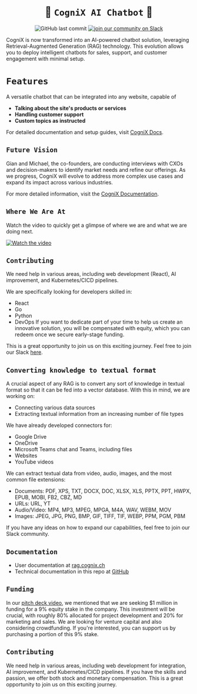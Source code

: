 <div align="center">

# 🤖 `CogniX AI Chatbot` 🤖

![GitHub last commit](https://img.shields.io/github/last-commit/gen-mind/cognix)
[![join our community on Slack](https://img.shields.io/badge/Join%20our%20community%20on%20Slack-Invite-orange)](https://join.slack.com/t/cognixgroup/shared_invite/zt-2kbtcnys6-ZW3IjxeE~ZozZ8if6m0NWg)

</div>

CogniX is now transformed into an AI-powered chatbot solution, leveraging Retrieval-Augmented Generation (RAG) technology. This evolution allows you to deploy intelligent chatbots for sales, support, and customer engagement with minimal setup.
<br />

# `Features`
A versatile chatbot that can be integrated into any website, capable of 
- **Talking about the site's products or services**
- **Handling customer support**
- **Custom topics as instructed**

For detailed documentation and setup guides, visit [CogniX Docs](https://docs.cognix.ch/).


## `Future Vision`

Gian and Michael, the co-founders, are conducting interviews with CXOs and decision-makers to identify market needs and refine our offerings. As we progress, CogniX will evolve to address more complex use cases and expand its impact across various industries.

For more detailed information, visit the [CogniX Documentation](https://docs.cognix.ch/).

## `Where We Are At`

Watch the video to quickly get a glimpse of where we are and what we are doing next.

[![Watch the video](https://img.youtube.com/vi/artdJFEdjqw/0.jpg)](https://www.youtube.com/watch?v=artdJFEdjqw)


## `Contributing`
We need help in various areas, including web development (React), AI improvement, and Kubernetes/CICD pipelines.

We are specifically looking for developers skilled in: 
- React
- Go
- Python
- DevOps 
If you want to dedicate part of your time to help us create an innovative solution, you will be compensated with equity, which you can redeem once we secure early-stage funding.

This is a great opportunity to join us on this exciting journey.
Feel free to join our Slack [here](https://join.slack.com/t/cognixgroup/shared_invite/zt-2kbtcnys6-ZW3IjxeE~ZozZ8if6m0NWg).

## `Converting knowledge to textual format`
A crucial aspect of any RAG is to convert any sort of knowledge in textual format so that it can be fed into a vector database. With this in mind, we are working on:
- Connecting various data sources
- Extracting textual information from an increasing number of file types

We have already developed connectors for:
- Google Drive
- OneDrive
- Microsoft Teams chat and Teams, including files
- Websites
- YouTube videos

We can extract textual data from video, audio, images, and the most common file extensions:
- Documents: PDF, XPS, TXT, DOCX, DOC, XLSX, XLS, PPTX, PPT, HWPX, EPUB, MOBI, FB2, CBZ, MD
- URLs: URL, YT
- Audio/Video: MP4, MP3, MPEG, MPGA, M4A, WAV, WEBM, MOV
- Images: JPEG, JPG, PNG, BMP, GIF, TIFF, TIF, WEBP, PPM, PGM, PBM

If you have any ideas on how to expand our capabilities, feel free to join our Slack community.
## `Documentation`
- User documentation at [rag.cognix.ch](https://rag.cognix.ch)
- Technical documentation in this repo at [GitHub](https://github.com/gen-mind/cognix/tree/develop/docs)

## `Funding`
In our [pitch deck video](https://www.youtube.com/watch?v=grWGugrkxew), we mentioned that we are seeking $1 million in funding for a 9% equity stake in the company. This investment will be crucial, with roughly 80% allocated for project development and 20% for marketing and sales. We are looking for venture capital and also considering crowdfunding. If you're interested, you can support us by purchasing a portion of this 9% stake.

## `Contributing`
We need help in various areas, including web development for integration, AI improvement, and Kubernetes/CICD pipelines. 
If you have the skills and passion, we offer both stock and monetary compensation. 
This is a great opportunity to join us on this exciting journey. 